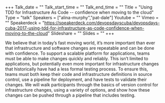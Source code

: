 +++
Talk_date = ""
Talk_start_time = ""
Talk_end_time = ""
Title = "Using TDD for Infrastructure As Code -- confidence when moving to the cloud"
Type = "talk"
Speakers = ["alina-murphy","pat-dale"]
Youtube = ""
Vimeo = ""
Speakerdeck = "https://speakerdeck.com/devopsdayscuba/devopsdays-cuba-2017-using-tdd-for-infrastructure-as-code-confidence-when-moving-to-the-cloud"
Slideshare = ""
Slides = ""
+++

We believe that in today’s fast moving world, it’s more important than ever 
that infrastructure and software changes are repeatable and can be done with 
confidence. To support a scalable platform for applications, teams must be 
able to make changes quickly and reliably. This isn’t limited to applications, 
but potentially even more important for infrastructure changes that 
historically have had a less formal testing process. To ensure this, 
teams must both keep their code and infrastructure definitions in source 
control, use a pipeline for deployment, and have tests to validate their 
changes. We will walk participants through the basics of version control 
for infrastructure changes, using a variety of options, and show how these 
changes can be pushed through a pipeline that includes testing.